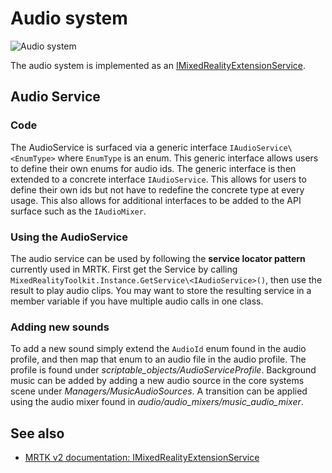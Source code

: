 # Audio system

![Audio system](Images/ge_unity_audio_system.png)

The audio system is implemented as an [IMixedRealityExtensionService](https://microsoft.github.io/MixedRealityToolkit-Unity/api/Microsoft.MixedReality.Toolkit.IMixedRealityExtensionService.html).

## Audio Service

### Code 

The AudioService is surfaced via a generic interface `IAudioService\<EnumType>` where `EnumType` is an enum. This generic interface allows users to define their own enums for audio ids. The generic interface is then extended to a concrete interface `IAudioService`. This allows for users to define their own ids but not have to redefine the concrete type at every usage. This also allows for additional interfaces to be added to the API surface such as the `IAudioMixer`. 

### Using the AudioService

The audio service can be used by following the **service locator pattern** currently used in MRTK.  First get the Service by calling ```MixedRealityToolkit.Instance.GetService\<IAudioService>()```, then use the result to play audio clips. You may want to store the resulting service in a member variable if you have multiple audio calls in one class.
 
### Adding new sounds

To add a new sound simply extend the `AudioId` enum found in the audio profile, and then map that enum to an audio file in the audio profile. The profile is found under *scriptable_objects/AudioServiceProfile*. Background music can be added by adding a new audio source in the core systems scene under *Managers/MusicAudioSources*.  A transition can be applied using the audio mixer found in *audio/audio_mixers/music_audio_mixer*.

## See also

- [MRTK v2 documentation: IMixedRealityExtensionService](https://microsoft.github.io/MixedRealityToolkit-Unity/api/Microsoft.MixedReality.Toolkit.IMixedRealityExtensionService.html)